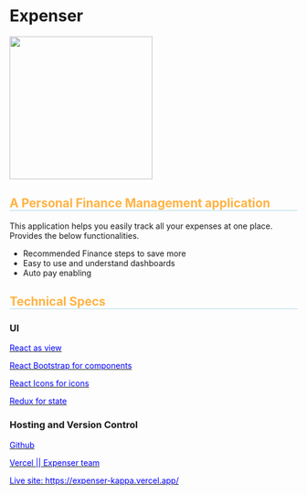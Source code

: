 <h1>Expenser</h1>

<img src="https://upload.wikimedia.org/wikipedia/commons/thumb/f/f3/Emblem-money.svg/1024px-Emblem-money.svg.png" width="250px" height="250px">

<h2 style="color: #FFB344; border-bottom: 1px solid lightblue">A Personal Finance Management application</h2>
<p>This application helps you easily track all your expenses at one place. Provides the below functionalities.</p>

<ul>
<li>Recommended Finance steps to save more</li>
<li>Easy to use and understand dashboards</li>
<li>Auto pay enabling</li>
</ul>


<h2 style="color: #FFB344; border-bottom: 1px solid lightblue">Technical Specs</h2>
<h3>UI</h3>
<a href="https://reactjs.org/"><p style="color: blue">React as view</p><a/>
<a href="https://react-bootstrap.github.io/components/alerts/"><p style="color: blue">React Bootstrap for components</p><a/>
<a href="https://www.npmjs.com/package/react-icons"><p style="color: blue">React Icons for icons</p></a>
<a href="https://redux.js.org/"><p style="color: blue">Redux for state</p></a>


<h3>Hosting and Version Control</h3>
<a href="https://github.com/ChaitanyaVSH/expenser"><p style="color: blue">Github</p></a>
<a href="https://vercel.com/expenser/expenser"><p style="color: blue">Vercel || Expenser team</p></a>
<a href="https://expenser-kappa.vercel.app/"><p style="color: blue">Live site: https://expenser-kappa.vercel.app/</p></a>
